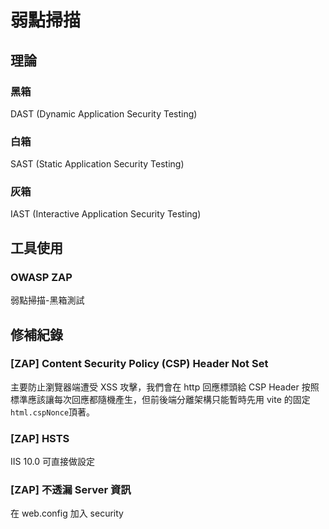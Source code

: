 # 弱點掃描

## 理論

### 黑箱

DAST (Dynamic Application Security Testing)

### 白箱

SAST (Static Application Security Testing)

### 灰箱

IAST (Interactive Application Security Testing)

## 工具使用

### OWASP ZAP

弱點掃描-黑箱測試

## 修補紀錄

### [ZAP] Content Security Policy (CSP) Header Not Set

主要防止瀏覽器端遭受 XSS 攻擊，我們會在 http 回應標頭給 CSP Header
按照標準應該讓每次回應都隨機產生，但前後端分離架構只能暫時先用 vite 的固定 `html.cspNonce`頂著。

### [ZAP] HSTS

IIS 10.0 可直接做設定

### [ZAP] 不透漏 Server 資訊

在 web.config 加入 security
